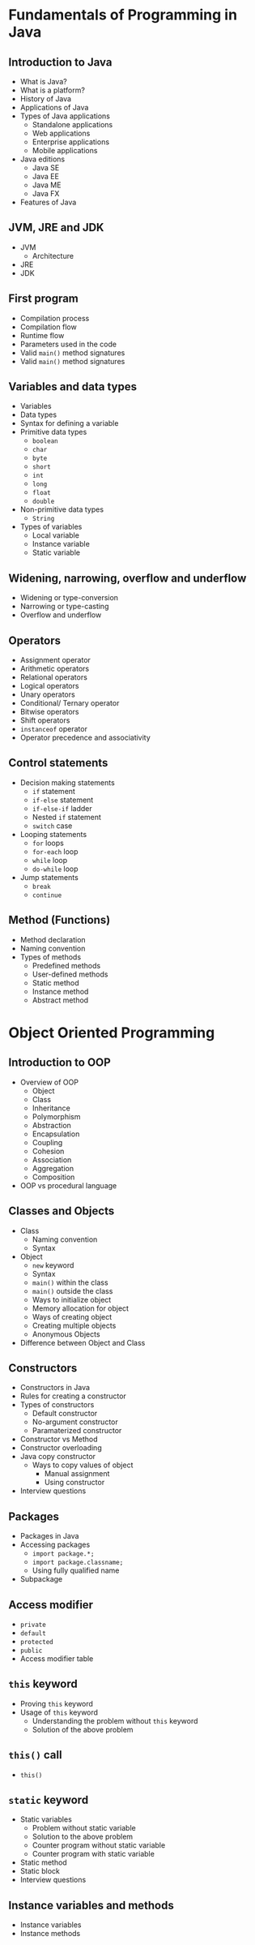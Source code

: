 # Fundamentals of Programming in Java

## Introduction to Java

- What is Java?
- What is a platform?
- History of Java
- Applications of Java
- Types of Java applications
  - Standalone applications
  - Web applications
  - Enterprise applications
  - Mobile applications
- Java editions
  - Java SE
  - Java EE
  - Java ME
  - Java FX
- Features of Java

## JVM, JRE and JDK

- JVM
  - Architecture
- JRE
- JDK

## First program

- Compilation process
- Compilation flow
- Runtime flow
- Parameters used in the code
- Valid `main()` method signatures
- Valid `main()` method signatures

## Variables and data types

- Variables
- Data types
- Syntax for defining a variable
- Primitive data types
  - `boolean`
  - `char`
  - `byte`
  - `short`
  - `int`
  - `long`
  - `float`
  - `double`
- Non-primitive data types
  - `String`
- Types of variables
  - Local variable
  - Instance variable
  - Static variable

## Widening, narrowing, overflow and underflow

- Widening or type-conversion
- Narrowing or type-casting
- Overflow and underflow

## Operators

- Assignment operator
- Arithmetic operators
- Relational operators
- Logical operators
- Unary operators
- Conditional/ Ternary operator
- Bitwise operators
- Shift operators
- `instanceof` operator
- Operator precedence and associativity

## Control statements

- Decision making statements
  - `if` statement
  - `if-else` statement
  - `if-else-if` ladder
  - Nested `if` statement
  - `switch` case
- Looping statements
  - `for` loops
  - `for-each` loop
  - `while` loop
  - `do-while` loop
- Jump statements
  - `break`
  - `continue`

## Method (Functions)

- Method declaration
- Naming convention
- Types of methods
  - Predefined methods
  - User-defined methods
  - Static method
  - Instance method
  - Abstract method

# Object Oriented Programming

## Introduction to OOP

- Overview of OOP
  - Object
  - Class
  - Inheritance
  - Polymorphism
  - Abstraction
  - Encapsulation
  - Coupling
  - Cohesion
  - Association
  - Aggregation
  - Composition
- OOP vs procedural language

## Classes and Objects

- Class
  - Naming convention
  - Syntax
- Object
  - `new` keyword
  - Syntax
  - `main()` within the class
  - `main()` outside the class
  - Ways to initialize object
  - Memory allocation for object
  - Ways of creating object
  - Creating multiple objects
  - Anonymous Objects
- Difference between Object and Class

## Constructors

- Constructors in Java
- Rules for creating a constructor
- Types of constructors
  - Default constructor
  - No-argument constructor
  - Paramaterized constructor
- Constructor vs Method
- Constructor overloading
- Java copy constructor
  - Ways to copy values of object
    - Manual assignment
    - Using constructor
- Interview questions

## Packages

- Packages in Java
- Accessing packages
  - `import package.*;`
  - `import package.classname;`
  - Using fully qualified name
- Subpackage

## Access modifier

- `private`
- `default`
- `protected`
- `public`
- Access modifier table

## `this` keyword

- Proving `this` keyword
- Usage of `this` keyword
  - Understanding the problem without `this` keyword
  - Solution of the above problem

## `this()` call

- `this()`

## `static` keyword

- Static variables
  - Problem without static variable
  - Solution to the above problem
  - Counter program without static variable
  - Counter program with static variable
- Static method
- Static block
- Interview questions

## Instance variables and methods

- Instance variables
- Instance methods
